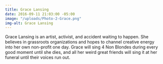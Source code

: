 ```yaml
---
title: Grace Lansing
date: 2016-09-11 21:03:00 -05:00
image: "/uploads/Photo-2-Grace.png"
img-alt: Grace Lansing
---
```


Grace Lansing is an artist, activist, and accident waiting to happen. She believes in grassroots organizations and hopes to channel creative energy into her own non-profit one day. Grace will sing 4 Non Blondes during every good moment until she dies, and all her weird great friends will sing it at her funeral until their voices run out.